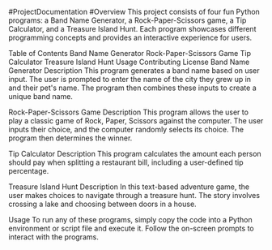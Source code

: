 #ProjectDocumentation
#Overview
This project consists of four fun Python programs: a Band Name Generator, a Rock-Paper-Scissors game, a Tip Calculator, and a Treasure Island Hunt. Each program showcases different programming concepts and provides an interactive experience for users.

Table of Contents
Band Name Generator
Rock-Paper-Scissors Game
Tip Calculator
Treasure Island Hunt
Usage
Contributing
License
Band Name Generator
Description
This program generates a band name based on user input. The user is prompted to enter the name of the city they grew up in and their pet's name. The program then combines these inputs to create a unique band name.

Rock-Paper-Scissors Game
Description
This program allows the user to play a classic game of Rock, Paper, Scissors against the computer. The user inputs their choice, and the computer randomly selects its choice. The program then determines the winner.

Tip Calculator
Description
This program calculates the amount each person should pay when splitting a restaurant bill, including a user-defined tip percentage.


Treasure Island Hunt
Description
In this text-based adventure game, the user makes choices to navigate through a treasure hunt. The story involves crossing a lake and choosing between doors in a house.


Usage
To run any of these programs, simply copy the code into a Python environment or script file and execute it. Follow the on-screen prompts to interact with the programs.
